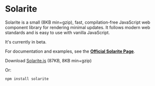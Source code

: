 # Solarite

Solarite is a small (8KB min+gzip), fast, compilation-free JavaScript web component library for rendering minimal updates.  It follows modern web standards and is easy to use with vanilla JavaScript.

It's currently in beta.

For documentation and examples, see the **[Official Solarite Page](https://vorticode.github.io/solarite/)**.

Download [Solarite.js](https://vorticode.github.io/solarite/dist/Solarite.js) (87KB, 8KB min+gzip)

Or:

`npm install solarite`